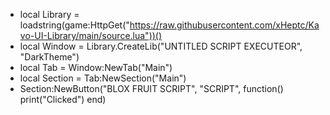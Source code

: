 - local Library = loadstring(game:HttpGet("https://raw.githubusercontent.com/xHeptc/Kavo-UI-Library/main/source.lua"))()
- local Window = Library.CreateLib("UNTITLED SCRIPT EXECUTEOR", "DarkTheme")
- local Tab = Window:NewTab("Main")
- local Section = Tab:NewSection("Main")
- Section:NewButton("BLOX FRUIT SCRIPT", "SCRIPT", function()
    print("Clicked")
end)

